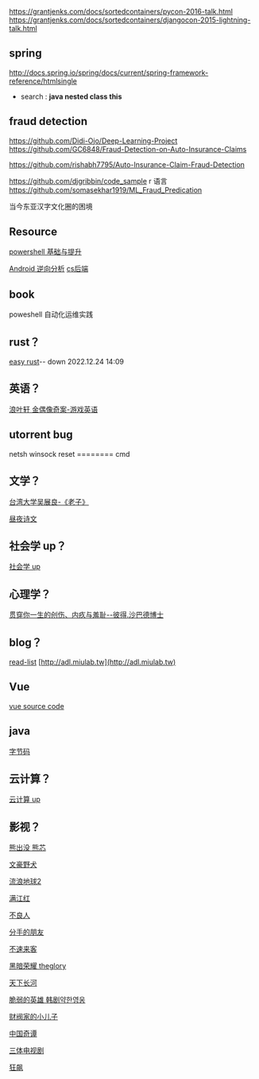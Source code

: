 https://grantjenks.com/docs/sortedcontainers/pycon-2016-talk.html
https://grantjenks.com/docs/sortedcontainers/djangocon-2015-lightning-talk.html


## spring
http://docs.spring.io/spring/docs/current/spring-framework-reference/htmlsingle

- search :
  **java nested class this**

## fraud detection

https://github.com/Didi-Ojo/Deep-Learning-Project
https://github.com/GC6848/Fraud-Detection-on-Auto-Insurance-Claims

https://github.com/rishabh7795/Auto-Insurance-Claim-Fraud-Detection

https://github.com/djgribbin/code_sample r 语言
https://github.com/somasekhar1919/ML_Fraud_Predication

当今东亚汉字文化圈的困境

## Resource

[powershell 基础与提升]()

[Android 逆向分析]()
[cs后端]()

## book

poweshell 自动化运维实践

## rust？

[easy rust](https://www.bilibili.com/video/BV1Ve4y1i7X1)-- down 2022.12.24 14:09

## 英语？

[浪叶轩 金偶像奇案-游戏英语](https://www.bilibili.com/video/BV1yG411L7LS)

## utorrent bug

netsh winsock reset ======== cmd

## 文学？
[台湾大学吴展良-《老子》]()

[昼夜诗文](https://www.bilibili.com/video/BV1PP4y1y7Cc)

## 社会学 up？

[社会学 up](https://space.bilibili.com/382835700)

## 心理学？

[贯穿你一生的创伤、内疚与羞耻--彼得.沙巴德博士](https://www.bilibili.com/video/BV1K84y157Nq)

## blog？

[read-list](http://www.grantjenks.com/docs/sortedcontainers/sf-python-2015-lightning-talk.html)
[http://adl.miulab.tw](http://adl.miulab.tw)

## Vue

[vue source code ](https://www.bilibili.com/video/BV1Rd4y1a7vQz3W2Q)

## java

[字节码](https://blog.csdn.net/MaoTongBin/article/details/128887524)

## 云计算？

[云计算 up](https://space.bilibili.com/471764841)

## 影视？
[熊出没 熊芯]()

[文豪野犬]()

[流浪地球2]()

[满江红]()

[不良人]()

[分手的朋友]()

[不速来客]()

[黑暗荣耀 theglory]()

[天下长河]()

[脆弱的英雄 韩剧약한영웅]()

[财阀家的小儿子]()

[中国奇谭]()

[三体电视剧]()

[狂飙]()
